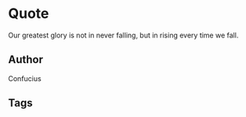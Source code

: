 # Quote

Our greatest glory is not in never falling, but in rising every time we fall.

## Author

Confucius

## Tags


